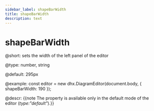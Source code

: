 ```yaml
---
sidebar_label: shapeBarWidth
title: shapeBarWidth
description: text
---
```


# shapeBarWidth

@short: sets the width of the left panel of the editor

@type: number, string

@default: 295px

@example:
const editor = new dhx.DiagramEditor(document.body, {
    shapeBarWidth: 190
});

@descr:
{{note The property is available only in the default mode of the editor (*type:"default"*).}}